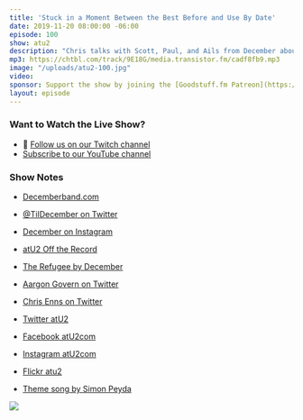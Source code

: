 ```yaml
---
title: 'Stuck in a Moment Between the Best Before and Use By Date'
date: 2019-11-20 08:00:00 -06:00
episode: 100
show: atu2
description: "Chris talks with Scott, Paul, and Ails from December about their single, The Refugee, and the decision to stop doing U2 songs."
mp3: https://chtbl.com/track/9E18G/media.transistor.fm/cadf8fb9.mp3
image: "/uploads/atu2-100.jpg"
video:
sponsor: Support the show by joining the [Goodstuff.fm Patreon](https://www.patreon.com/goodstuff)
layout: episode
---
```


### Want to Watch the Live Show?

* 💙 [Follow us on our Twitch channel](https://goodstuff.fm/twitch/)
* [Subscribe to our YouTube channel](https://www.youtube.com/user/goodstuffdotfm?sub_confirmation=1)

### Show Notes

* [Decemberband.com](https://www.decemberband.com/)
* [@TilDecember on Twitter](https://twitter.com/tilldecember)
* [December on Instagram](https://www.instagram.com/december1985/)
* [atU2 Off the Record](https://www.atu2.com/news/column-off-the-record-vol-19-782.html)
* [The Refugee by December](https://www.youtube.com/watch?v=X081t4ChL5A)
* [Aargon Govern on Twitter](https://twitter.com/ivanobe)
* [Chris Enns on Twitter](https://twitter.com/ichris)

* [Twitter atU2](https://twitter.com/atu2)
* [Facebook atU2com](https://www.facebook.com/atu2com)
* [Instagram atU2com](https://www.instagram.com/atu2com/)
* [Flickr atu2](https://www.flickr.com/photos/atu2com/)
* [Theme song by Simon Peyda](https://simonpeyda.wordpress.com/2016/04/06/how-to-dismantle-a-sirens-song-the-making-of-a-podcast-theme/)

<img src="/uploads/atu2-100.jpg">